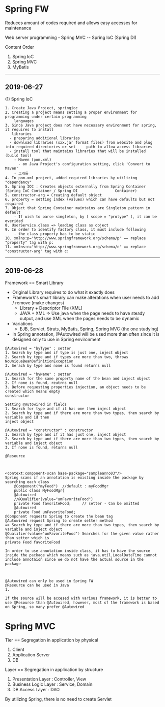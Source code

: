 # Spring FW

Reduces amount of codes required and allows easy accesses for maintenance

Web server programming - Spring MVC
										 --  Spring IoC (Spring DI)

Content Order

1. Spring IoC
2. Spring MVC
3. MyBatis

----------------------------------------------------------------------------------------------------------------------------------------------------------------

## 2019-06-27

(1) Spring IoC

```
1. Create Java Project, springioc
2. Creating a project means setting a proper environment for programming under certain programming
    languages
3. Since Java project does not have necessary environment for spring, it requires to install
   libraries
  - preparing additional libraries
  - download libraries (xxx.jar format files) from website and plug into required directories or set 	 path to allow access libraries
  - install tool that maintains libraries that will be installed (build tool)
    - Maven (pom.xml)
      - on Java Project's configuration setting, click 'Convert to Maven'
    - 그래들
4. In pom.xml project, added required libraries by utilizing "dependancy"
5. Spring IOC : Creates objects externally from Spring Container (Spring IoC Container / Spring DI 				   Container)
5. constructor-arg = Creating default object
6. property = setting index (values) which can have defaults but not required
7. Object that Spring Container maintains are Singleton pattern in default
	- If wish to parse singleton, by ( scope = "protype" ), it can be overided
8. UserService.class => loading class as object
9. In order to identify factory class, it must include following
	- the class property has to be static
10. xmlns:p="http://www.springframework.org/schema/p" == replace "property" tag with p:
11. xmlns:c="http://www.springframework.org/schema/c" == replace "constructor-arg" tag with c:
```

---------

## 2019-06-28

Framework == Smart Library

- Original Library requires to do what it exactly does
- Framework's smart library can make alterations when user needs to add / remove (make changes)
  - Library + Descriptor File (XML)
  - JAVA + XML => Use java when the page needs to have steady output, and use XML when the pages needs to be dynamic
- Variations
  - EJB, Servlet, Struts, MyBatis, Spring, Spring MVC (the one studying)
- In Spring annotation, @Autowired will be used more than often since it is designed only to use in Spring environment

```
@Autowired = "byType" : setter
1. Search by type and if type is just one, inject object
2. Search by type and if types are more than two, throws NoUniqueBeanDefinitionException
3. Serach by type and none is found returns null

@Autowired = "byName" : setter
1. Search for the same property name of the bean and inject object
2. If none is found, reutrns null
3. Before requesting properties injection, an object needs to be created which means empty
constructor

Setting @Autowired in fields
1. Search for type and if it has one then inject object
2. Search by type and if there are more than two types, then search by variable and id then
inject object

@Autowired = "constructor" : constructor
1. Search by type and if it has just one, inject object
2. Search by type and if there are more than two types, then search by variable and inject object
3. If none is found, returns null

@Resource



<context:component-scan base-package="sampleanno03"/> 
Spring scans if an annotation is existing inside the package by searching each class
	@Component("myFood")  //default : myFoodMgr
	public class MyFoodMgr{ 
	@Autowired
	//@Qualifier(value="unFavoriteFood")
	private Food favoriteFood;     // setter - Can be omitted
	@Autowired
	private Food unFavoriteFood;
@Component requests Spring to create the bean tag
@Autowired request Spring to create setter method
=> Search by type and if there are more than two types, then search by variable and inject object
@Qualifier(value="unFavoriteFood") Searches for the given value rather than setter which is 
private Food favoriteFood

In order to use annotation inside class, it has to have the source inside the package which means such as java.util.LocalDateTime cannot include annotaion since we do not have the actual source in the package



@Autowired can only be used in Spring FW
@Resource can be used in Java
1. 

If the source will be accesed with various framework, it is better to use @Resource than @Autowired, however, most of the framework is based on Spring, so many prefer @Autowired
```

# Spring MVC

Tier == Segregation in application by physical 

1. Client
2. Application Server
3. DB

Layer == Segregation in application by structure

1. Presentation Layer : Controller, View
2. Business Logic Layer : Service, Domain
3. DB Access Layer : DAO

By utilizing Spring, there is no need to create Servlet